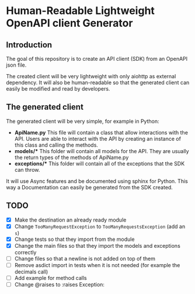 # Human-Readable Lightweight OpenAPI client Generator

## Introduction

The goal of this repository is to create an API client (SDK) from an OpenAPI json file.

The created client will be very lightweight with only aiohttp as external dependency. It will also
be human-readable so that the generated client can easily be modified and read by developers.

## The generated client

The generated client will be very simple, for example in Python:

- **ApiName.py** This file will contain a class that allow interactions with the API.
                 Users are able to interact with the API by creating an instance of this
                 class and calling the methods.
- **models/\*** This folder will contain all models for the API. They are usually the return
                types of the methods of ApiName.py
- **exceptions/\*** This folder will contain all of the exceptions that the SDK can throw.

It will use Async features and be documented using sphinx for Python. This way a Documentation
can easily be generated from the SDK created.

## TODO

- [x] Make the destination an already ready module
- [x] Change `TooManyRequestException` to `TooManyRequestsException` (add an `s`)
- [x] Change tests so that they import from the module
- [x] Change the main files so that they import the models and exceptions correctly
- [ ] Change files so that a newline is not added on top of them
- [ ] Remove asdict import in tests when it is not needed (for example the decimals call)
- [ ] Add example for method calls
- [ ] Change @raises to :raises Exception:
